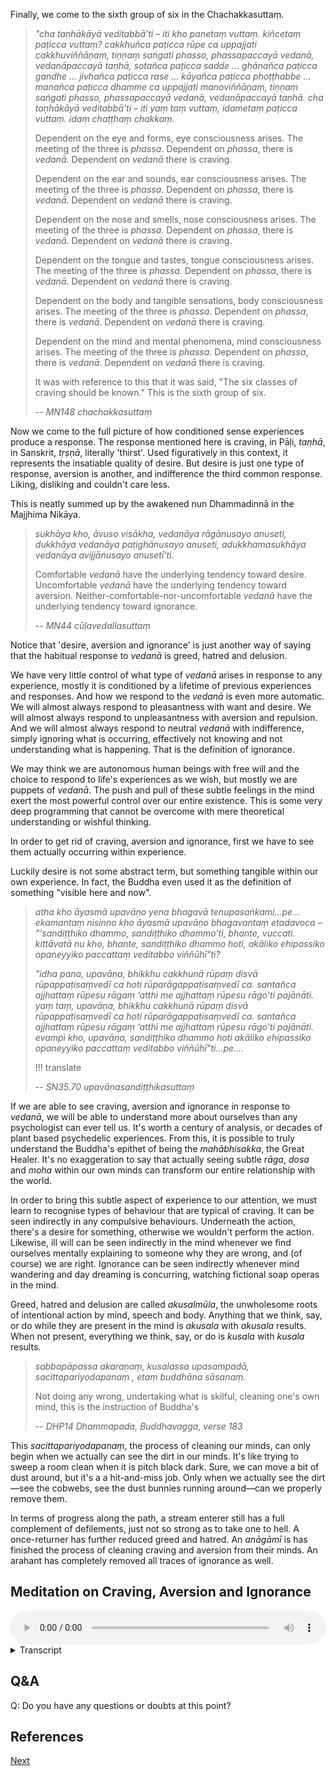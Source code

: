 Finally, we come to the sixth group of six in the Chachakkasuttaṃ.

> *"cha taṇhākāyā veditabbā’ti – iti kho panetaṃ vuttaṃ. kiñcetaṃ paṭicca vuttaṃ? cakkhuñca paṭicca rūpe ca uppajjati cakkhuviññāṇaṃ, tiṇṇaṃ saṅgati phasso, phassapaccayā vedanā, vedanāpaccayā taṇhā, sotañca paṭicca sadde ... ghānañca paṭicca gandhe … jivhañca paṭicca rase … kāyañca paṭicca phoṭṭhabbe ... manañca paṭicca dhamme ca uppajjati manoviññāṇaṃ, tiṇṇaṃ saṅgati phasso, phassapaccayā vedanā, vedanāpaccayā taṇhā. cha taṇhākāyā veditabbā’ti – iti yaṃ taṃ vuttaṃ, idametaṃ paṭicca vuttaṃ. idaṃ chaṭṭhaṃ chakkaṃ.* 
> 
> Dependent on the eye and forms, eye consciousness arises. The meeting of the three is *phassa*. Dependent on *phassa*, there is *vedanā*. Dependent on *vedanā* there is craving.
> 
> Dependent on the ear and sounds, ear consciousness arises. The meeting of the three is *phassa*. Dependent on *phassa*, there is *vedanā*. Dependent on *vedanā* there is craving.
> 
> Dependent on the nose and smells, nose consciousness arises. The meeting of the three is *phassa*. Dependent on *phassa*, there is *vedanā*. Dependent on *vedanā* there is craving.
> 
> Dependent on the tongue and tastes, tongue consciousness arises. The meeting of the three is *phassa*. Dependent on *phassa*, there is *vedanā*. Dependent on *vedanā* there is craving.
> 
> Dependent on the body and tangible sensations, body consciousness arises. The meeting of the three is *phassa*. Dependent on *phassa*, there is *vedanā*. Dependent on *vedanā* there is craving.
> 
> Dependent on the mind and mental phenomena, mind consciousness arises. The meeting of the three is *phassa*. Dependent on *phassa*, there is *vedanā*. Dependent on *vedanā* there is craving.
> 
> It was with reference to this that it was said, "The six classes of craving should be known." This is the sixth group of six.
> 
> -- *MN148 chachakkasuttaṃ*

Now we come to the full picture of how conditioned sense experiences produce a response. The response mentioned here is craving, in Pāḷi, *taṇhā*, in Sanskrit, *tṛṣṇā*, literally 'thirst'. Used figuratively in this context, it represents the insatiable quality of desire. But desire is just one type of response, aversion is another, and indifference the third common response. Liking, disliking and couldn't care less.

This is neatly summed up by the awakened nun Dhammadinnā in the Majjhima Nikāya.

> *sukhāya kho, āvuso visākha, vedanāya rāgānusayo anuseti, dukkhāya vedanāya paṭighānusayo anuseti, adukkhamasukhāya vedanāya avijjānusayo anusetī'ti.* 
> 
> Comfortable *vedanā* have the underlying tendency toward desire. Uncomfortable *vedanā* have the underlying tendency toward aversion. Neither-comfortable-nor-uncomfortable *vedanā* have the underlying tendency toward ignorance.
> 
> -- *MN44 cūḷavedallasuttaṃ*

Notice that 'desire, aversion and ignorance' is just another way of saying that the habitual response to *vedanā* is greed, hatred and delusion.

We have very little control of what type of *vedanā* arises in response to any experience, mostly it is conditioned by a lifetime of previous experiences and responses. And how we respond to the *vedanā* is even more automatic. We will almost always respond to pleasantness with want and desire. We will almost always respond to unpleasantness with aversion and repulsion. And we will almost always respond to neutral *vedanā* with indifference, simply ignoring what is occurring, effectively not knowing and not understanding what is happening. That is the definition of ignorance.

We may think we are autonomous human beings with free will and the choice to respond to life's experiences as we wish, but mostly we are puppets of *vedanā*. The push and pull of these subtle feelings in the mind exert the most powerful control over our entire existence. This is some very deep programming that cannot be overcome with mere theoretical understanding or wishful thinking.

In order to get rid of craving, aversion and ignorance, first we have to see them actually occurring within experience.

Luckily desire is not some abstract term, but something tangible within our own experience. In fact, the Buddha even used it as the definition of something "visible here and now".

> *atha kho āyasmā upavāṇo yena bhagavā tenupasaṅkami…pe… ekamantaṃ nisinno kho āyasmā upavāṇo bhagavantaṃ etadavoca – "‘sandiṭṭhiko dhammo, sandiṭṭhiko dhammo’ti, bhante, vuccati. kittāvatā nu kho, bhante, sandiṭṭhiko dhammo hoti, akāliko ehipassiko opaneyyiko paccattaṃ veditabbo viññūhī"ti?*
> 
> *"idha pana, upavāṇa, bhikkhu cakkhunā rūpaṃ disvā rūpappaṭisaṃvedī ca hoti rūparāgappaṭisaṃvedī ca. santañca ajjhattaṃ rūpesu rāgaṃ ‘atthi me ajjhattaṃ rūpesu rāgo’ti pajānāti. yaṃ taṃ, upavāṇa, bhikkhu cakkhunā rūpaṃ disvā rūpappaṭisaṃvedī ca hoti rūparāgappaṭisaṃvedī ca. santañca ajjhattaṃ rūpesu rāgaṃ ‘atthi me ajjhattaṃ rūpesu rāgo’ti pajānāti. evampi kho, upavāṇa, sandiṭṭhiko dhammo hoti akāliko ehipassiko opaneyyiko paccattaṃ veditabbo viññūhī"ti…pe….*
> 
> !!! translate
> 
> -- *SN35.70 upavāṇasandiṭṭhikasuttaṃ*

If we are able to see craving, aversion and ignorance in response to *vedanā*, we will be able to understand more about ourselves than any psychologist can ever tell us. It's worth a century of analysis, or decades of plant based psychedelic experiences. From this, it is possible to truly understand the Buddha's epithet of being the *mahābhisakka*, the Great Healer. It's no exaggeration to say that actually seeing subtle *rāga*, *dosa* and *moha* within our own minds can transform our entire relationship with the world.

In order to bring this subtle aspect of experience to our attention, we must learn to recognise types of behaviour that are typical of craving. It can be seen indirectly in any compulsive behaviours. Underneath the action, there's a desire for something, otherwise we wouldn't perform the action. Likewise, ill will can be seen indirectly in the mind whenever we find ourselves mentally explaining to someone why they are wrong, and (of course) we are right. Ignorance can be seen indirectly whenever mind wandering and day dreaming is concurring, watching fictional soap operas in the mind.

Greed, hatred and delusion are called *akusalmūla*, the unwholesome roots of intentional action by mind, speech and body. Anything that we think, say, or do while they are present in the mind is *akusala* with *akusala* results. When not present, everything we think, say, or do is *kusala* with *kusala* results.

> *sabbapāpassa akaraṇaṃ, kusalassa upasampadā,*
> *sacittapariyodapanaṃ , etaṃ buddhāna sāsanaṃ.*
> 
> Not doing any wrong,
> undertaking what is skilful,
> cleaning one's own mind,
> this is the instruction of Buddha's
> 
> -- *DHP14 Dhammapada, Buddhavagga, verse 183*

This *sacittapariyodapanaṃ*, the process of cleaning our minds, can only begin when we actually can see the dirt in our minds. It's like trying to sweep a room clean when it is pitch black dark. Sure, we can move a bit of dust around, but it's a a hit-and-miss job. Only when we actually see the dirt—see the cobwebs, see the dust bunnies running around—can we properly remove them.

In terms of progress along the path, a stream enterer still has a full complement of defilements, just not so strong as to take one to hell. A once-returner has further reduced greed and hatred. An *anāgāmī* is has finished the process of cleaning craving and aversion from their minds. An arahant has completely removed all traces of ignorance as well.
## Meditation on Craving, Aversion and Ignorance


<audio controls style="width: 100%; max-width: 600px;">
    <source src="assets/audio/05-03-craving-aversion-and-ignorance.mp3" type="audio/mpeg">
</audio>



<details>
<summary>Transcript</summary>

Craving, aversion and ignorance are not abstract concepts which need to be understood in theory, but very real, ever-present mental qualities that must be recognized within the mind, seen in real-time, before there is any hope of removing them or escape from them. 

So let's look for these things within our own minds. Working systematically, we will go through the fields of the eye, the ear, the body and the mind, knowing each experience, knowing the *vedanā*, then watching to see how the mind responds to that *vedanā*. 

---
Open your eyes if they are closed, and give your full attention to whatever you are seeing. 

With each experience of seeing, there is an associated *vedanā*.

Recognise which type of *vedanā* is occurring in response to the experience, either pleasant, unpleasant or neutral. 

Watch carefully, right there, how your mind is responding to *vedanā*.

The habitual response to pleasant *vedanā* is attraction, there is the tendency towards liking, being happy with, wanting more, desiring, craving, attaching, loving what's happening. 

Watch carefully, right there, how your mind is responding to *vedanā*.

The habitual response to unpleasant *vedanā* is repulsion, there is the tendency towards pushing away, resistance, aversion, not wanting, disliking, hating what's happening.

Watch carefully, right there, how your mind is responding to *vedanā*.

The habitual response to neutral *vedanā* is to ignore, there is the tendency towards being indifferent, being disinterested, passing over, not knowing, not wanting to know, being unaware, not giving any importance, non-comprehension of what's happening. 

Watch carefully, right there, how your mind is responding to *vedanā*.

Right now, it's enough merely to recognise the pull towards the pleasant, the push away from the unpleasant, and ignoring the neutral. 

Keep working like this: 

1. following experience
2. recognising the *vedanā*
3. watching the habitual response to *vedanā*. 

---
Close your eyes, open your ears, and give your full attention to whatever you are hearing. 

With each experience of hearing sounds, there is an associated *vedanā*.

Recognise which type of *vedanā* is occurring in response to hearing, either pleasant, unpleasant or neutral. 

Watch carefully, right there, how your mind is responding to *vedanā*.

The habitual response to pleasant *vedanā* is attraction, there is the tendency towards liking, being happy with, wanting more, desiring, craving, attaching, loving what's happening. 

Watch carefully, right there, how your mind is responding to *vedanā*.

The habitual response to unpleasant *vedanā* is repulsion, there is the tendency towards pushing away, resistance, aversion, not wanting, disliking, hating what's happening.

Watch carefully, right there, how your mind is responding to *vedanā*.

The habitual response to neutral *vedanā* is to ignore, there is the tendency towards being indifferent, being disinterested, passing over, not knowing, not wanting to know, being unaware, not giving any importance, non-comprehension of what's happening. 

Watch carefully, right there, how your mind is responding to *vedanā*.

Right now, it's enough merely to recognise the pull towards the pleasant, the push away from the unpleasant, and ignoring the neutral. 

Keep working like this: 

1. following experience
2. recognising the *vedanā*
3. watching the habitual response to *vedanā*.

---
Give your full attention to whatever physical sensations you are feeling.

With each experience of physical sensation, there is an associated *vedanā*.

Recognise which type of *vedanā* is occurring in response to feeling physical sensation, either pleasant, unpleasant or neutral. 

Watch carefully, right there, how your mind is responding to *vedanā*.

The habitual response to pleasant *vedanā* is attraction, there is the tendency towards liking, being happy with, wanting more, desiring, craving, attaching, loving what's happening. 

Watch carefully, right there, how your mind is responding to *vedanā*.

The habitual response to unpleasant *vedanā* is repulsion, there is the tendency towards pushing away, resistance, aversion, not wanting, disliking, hating what's happening.

Watch carefully, right there, how your mind is responding to *vedanā*.

The habitual response to neutral *vedanā* is to ignore, there is the tendency towards being indifferent, being disinterested, passing over, not knowing, not wanting to know, being unaware, not giving any importance, non-comprehension of what's happening. 

Watch carefully, right there, how your mind is responding to *vedanā*.

Right now, it's enough merely to recognise the pull towards the pleasant, the push away from the unpleasant, and ignoring the neutral. 

Keep working like this: 

1. following experience
2. recognising the *vedanā*
3. watching the habitual response to *vedanā*. 

---
Give your full attention to whatever mental phenomena you are experiencing.

With each mental experience, there is an associated *vedanā*.

Recognise which type of *vedanā* is occurring in response the experience, either pleasant, unpleasant or neutral. 

Watch carefully, right there, how your mind is responding to *vedanā*.

The habitual response to pleasant *vedanā* is attraction, there is the tendency towards liking, being happy with, wanting more, desiring, craving, attaching, loving what's happening. 

Watch carefully, right there, how your mind is responding to *vedanā*.

The habitual response to unpleasant *vedanā* is repulsion, there is the tendency towards pushing away, resistance, aversion, not wanting, disliking, hating what's happening.

Watch carefully, right there, how your mind is responding to *vedanā*.

The habitual response to neutral *vedanā* is to ignore, there is the tendency towards being indifferent, being disinterested, passing over, not knowing, not wanting to know, being unaware, not giving any importance, non-comprehension of what's happening. 

Watch carefully, right there, how your mind is responding to *vedanā*.

Right now, it's enough merely to recognise the pull towards the pleasant, the push away from the unpleasant, and ignoring the neutral. 

Keep working like this: 

1. following experience
2. recognising the *vedanā*
3. watching the habitual response to *vedanā*. 

---
Come back to open awareness, and give your full attention to whatever you are experiencing.

With each experience, there is an associated *vedanā*.

Recognise which type of *vedanā* is occurring in response the experience, either pleasant, unpleasant or neutral. 

Watch carefully, right there, how your mind is responding to *vedanā*.

The habitual response to pleasant *vedanā* is attraction, there is the tendency towards liking, being happy with, wanting more, desiring, craving, attaching, loving what's happening. 

Watch carefully, right there, how your mind is responding to *vedanā*.

The habitual response to unpleasant *vedanā* is repulsion, there is the tendency towards pushing away, resistance, aversion, not wanting, disliking, hating what's happening.

Watch carefully, right there, how your mind is responding to *vedanā*.

The habitual response to neutral *vedanā* is to ignore, there is the tendency towards being indifferent, being disinterested, passing over, not knowing, not wanting to know, being unaware, not giving any importance, non-comprehension of what's happening. 

Watch carefully, right there, how your mind is responding to *vedanā*.

Right now, it's enough merely to recognise the pull towards the pleasant, the push away from the unpleasant, and ignoring the neutral. 

Keep working like this: 

1. following experience
2. recognising the *vedanā*
3. watching the habitual response to *vedanā*. 

These responses to *vedanā* are so subtle, so deeply ingrained, and yet so common, that it makes them difficult to see, unless you pay careful attention. 


</details>


## Q&A

Q: Do you have any questions or doubts at this point?

## References


<a href="5.4. Cultivating Equanimity.html">Next</a>

